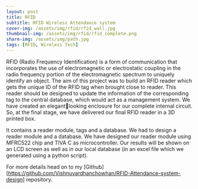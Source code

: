 ```yaml
---
layout: post
title: RFID
subtitle: RFID Wireless Attendance system 
cover-img: /assets/img/rfid/rfid_wall.jpg
thumbnail-img: /assets/img/rfid/rfid_complete.png
share-img: /assets/img/path.jpg
tags: [RFID, Wireless Tech]
---
```

RFID (Radio Frequency Identification) is a form of communication that incorporates the use 
of electromagnetic or electrostatic coupling in the radio frequency portion of the 
electromagnetic spectrum to uniquely identify an object. The aim of this project was to 
build an RFID reader which gets the unique ID of the RFID tag when brought close to reader. 
This reader should be designed to update the information of the corresponding tag to the 
central database, which would act as a management system. We have created an elegantlooking enclosure for our complete internal circuit. So, at the final stage, we have delivered 
our final RFID reader in a 3D printed box. 

It contains a reader module, tags and a database. We had to design a reader module and a 
database. We have designed our reader module using MFRC522 chip and TIVA C as 
microcontroller. Our results will be shown on an LCD screen as well as in our local database 
(in an excel file which we generated using a python script).

For more details head on to my [Github] [https://github.com/Vishnuvardhanchowhan/RFID-Attendance-system-design] repository. 
